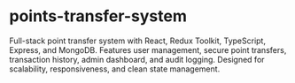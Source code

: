 # points-transfer-system
Full-stack point transfer system with React, Redux Toolkit, TypeScript, Express, and MongoDB. Features user management, secure point transfers, transaction history, admin dashboard, and audit logging. Designed for scalability, responsiveness, and clean state management.
